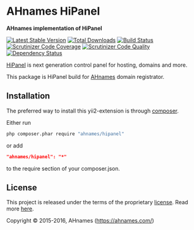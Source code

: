 AHnames HiPanel
===============

**AHnames implementation of HiPanel**

[![Latest Stable Version](https://poser.pugx.org/ahnames/hipanel/v/stable)](https://packagist.org/packages/ahnames/hipanel)
[![Total Downloads](https://poser.pugx.org/ahnames/hipanel/downloads)](https://packagist.org/packages/ahnames/hipanel)
[![Build Status](https://img.shields.io/travis/ahnames/hipanel.svg)](https://travis-ci.org/ahnames/hipanel)
[![Scrutinizer Code Coverage](https://img.shields.io/scrutinizer/coverage/g/ahnames/hipanel.svg)](https://scrutinizer-ci.com/g/ahnames/hipanel/)
[![Scrutinizer Code Quality](https://img.shields.io/scrutinizer/g/ahnames/hipanel.svg)](https://scrutinizer-ci.com/g/ahnames/hipanel/)
[![Dependency Status](https://www.versioneye.com/php/ahnames:hipanel/dev-master/badge.svg)](https://www.versioneye.com/php/ahnames:hipanel/dev-master)

[HiPanel](http://hipanel.com) is next generation control panel for hosting, domains and more.

This package is HiPanel build for [AHnames](https://ahnames.com) domain registrator.

## Installation

The preferred way to install this yii2-extension is through [composer](http://getcomposer.org/download/).

Either run

```sh
php composer.phar require "ahnames/hipanel"
```

or add

```json
"ahnames/hipanel": "*"
```

to the require section of your composer.json.

## License

This project is released under the terms of the proprietary [license](LICENSE).
Read more [here](https://en.wikipedia.org/wiki/Proprietary_software).

Copyright © 2015-2016, AHnames (https://ahnames.com/)
